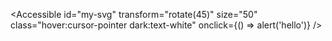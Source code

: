 <Accessible 
  id="my-svg" 
  transform="rotate(45)"
  size="50"
  class="hover:cursor-pointer dark:text-white"
  onclick={() => alert('hello')}
/>